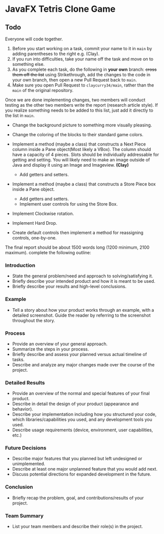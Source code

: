 JavaFX Tetris Clone Game
=============

## Todo



Everyone will code together.

1. Before you start working on a task, commit your name to it in `main` by adding parentheses to the right  e.g. (Clay).  
2. If you run into difficulties, take your name off the task and move on to something else.  
3. As you complete each task, do the following in **your own** branch: ~~cross them  off the list~~ using Strikethrough, add the changes to the code in your own branch, then open a new Pull Request back to `main`.
4. Make sure you open Pull Request to `claycurry34/main`, rather than the `main` of the original repository.

Once we are done implementing changes, two members will conduct testing as the other two members write the report (research article style). If you realize something needs to be added to this list, just add it directly to the list in `main`.

* Change the background picture to something more visually pleasing.
* Change the coloring of the blocks to their standard game colors.
* Implement a method (maybe a class) that constructs a Next Piece column inside a Pane object(Most likely a VBox). The column should have a capacity of 4 pieces. Slots should be individually addressable for getting and setting. You will likely need to make an image outside of Java and display it using an Image and Imageview. **(Clay)**
  * Add getters and setters.
* Implement a method (maybe a class) that constructs a Store Piece box inside a Pane object.
  * Add getters and setters.  
  * Implement user controls for using the Store Box.  
* Implement Clockwise rotation.
* Implement Hard Drop.

* Create default controls then implement a method for reassigning controls, one-by-one.



The final report should be about 1500 words long (1200 minimum, 2100 maximum). complete the following outline:

### Introduction
* State the general problem/need and approach to solving/satisfying it.  
* Briefly describe your intended product and how it is meant to be used.  
* Briefly describe your results and high-level conclusions.  

### Example 
* Tell a story about how your product works through an example, with a detailed screenshot. Guide the reader by referring to the screenshot throughout the story.

### Process 
* Provide an overview of your general approach.  
* Summarize the steps in your process.  
* Briefly describe and assess your planned versus actual timeline of tasks.  
* Describe and analyze any major changes made over the course of the project.  

### Detailed Results 
* Provide an overview of the normal and special features of your final product.  
* Describe in detail the design of your product (appearance and behavior).  
* Describe your implementation including how you structured your code, which libraries/capabilities you used, and any development tools you used.  
* Describe usage requirements (device, environment, user capabilities, etc.)

### Future Decisions
* Describe major features that you planned but left undesigned or unimplemented.  
* Describe at least one major unplanned feature that you would add next.  
* Discuss potential directions for expanded development in the future.

### Conclusion
* Briefly recap the problem, goal, and contributions/results of your project.

### Team Summary
* List your team members and describe their role(s) in the project.
